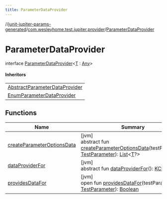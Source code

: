 ```yaml
---
title: ParameterDataProvider
---
```

//[junit-jupiter-params-generated](../../../index.html)/[com.wesleyhome.test.jupiter.provider](../index.html)/[ParameterDataProvider](index.html)



# ParameterDataProvider

interface [ParameterDataProvider](index.html)&lt;[T](index.html) : [Any](https://kotlinlang.org/api/latest/jvm/stdlib/kotlin/-any/index.html)&gt;

#### Inheritors


| |
|---|
| [AbstractParameterDataProvider](../-abstract-parameter-data-provider/index.html) |
| [EnumParameterDataProvider](../-enum-parameter-data-provider/index.html) |


## Functions


| Name | Summary |
|---|---|
| [createParameterOptionsData](create-parameter-options-data.html) | [jvm]<br>abstract fun [createParameterOptionsData](create-parameter-options-data.html)(testParameter: [TestParameter](../-test-parameter/index.html)): [List](https://kotlinlang.org/api/latest/jvm/stdlib/kotlin.collections/-list/index.html)&lt;[T](index.html)?&gt; |
| [dataProviderFor](data-provider-for.html) | [jvm]<br>abstract fun [dataProviderFor](data-provider-for.html)(): [KClass](https://kotlinlang.org/api/latest/jvm/stdlib/kotlin.reflect/-k-class/index.html)&lt;[T](index.html)&gt; |
| [providesDataFor](provides-data-for.html) | [jvm]<br>open fun [providesDataFor](provides-data-for.html)(testParameter: [TestParameter](../-test-parameter/index.html)): [Boolean](https://kotlinlang.org/api/latest/jvm/stdlib/kotlin/-boolean/index.html) |

